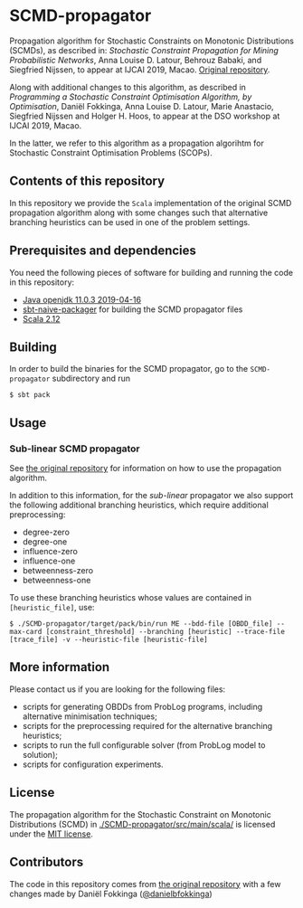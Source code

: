 # SCMD-propagator
Propagation algorithm for Stochastic Constraints on Monotonic Distributions (SCMDs), as described in: _Stochastic Constraint Propagation for Mining Probabilistic Networks_, Anna Louise D. Latour, Behrouz Babaki, and Siegfried Nijssen, to appear at IJCAI 2019, Macao. [Original repository](https://github.com/latower/SCMD/).

Along with additional changes to this algorithm, as described in _Programming a Stochastic Constraint Optimisation Algorithm, by Optimisation_, Daniël Fokkinga, Anna Louise D. Latour, Marie Anastacio, Siegfried Nijssen and Holger H. Hoos, to appear at the DSO workshop at IJCAI 2019, Macao. 

In the latter, we refer to this algorithm as a propagation algorihtm for Stochastic Constraint Optimisation Problems (SCOPs).

## Contents of this repository
In this repository we provide the `Scala` implementation of the original SCMD propagation algorithm along with some changes such that alternative branching heuristics can be used in one of the problem settings.

## Prerequisites and dependencies
You need the following pieces of software for building and running the code in this repository:
- [Java openjdk 11.0.3 2019-04-16](https://wiki.openjdk.java.net/display/JDKUpdates/Archived+Releases)
- [sbt-naive-packager](https://github.com/sbt/sbt-native-packager) for building the SCMD propagator files
- [Scala 2.12](https://github.com/scala/scala/releases/tag/v2.12.4)

## Building
In order to build the binaries for the SCMD propagator, go to the ``SCMD-propagator`` subdirectory and run
```
$ sbt pack
```

## Usage

### Sub-linear SCMD propagator
See [the original repository](https://github.com/latower/SCMD/) for information on how to use the propagation algorithm.

In addition to this information, for the _sub-linear_ propagator we also support the following additional branching heuristics, which require additional preprocessing:
- degree-zero
- degree-one
- influence-zero
- influence-one
- betweenness-zero
- betweenness-one

To use these branching heuristics whose values are contained in `[heuristic_file]`, use:
```
$ ./SCMD-propagator/target/pack/bin/run ME --bdd-file [OBDD_file] --max-card [constraint_threshold] --branching [heuristic] --trace-file [trace_file] -v --heuristic-file [heuristic-file]
```

## More information
Please contact us if you are looking for the following files:
- scripts for generating OBDDs from ProbLog programs, including alternative minimisation techniques;
- scripts for the preprocessing required for the alternative branching heuristics;
- scripts to run the full configurable solver (from ProbLog model to solution);
- scripts for configuration experiments.

## License
The propagation algorithm for the Stochastic Constraint on Monotonic Distributions (SCMD) in [./SCMD-propagator/src/main/scala/](https://github.com/latower/SCMD/blob/master/SCMD-propagator/src/main/scala/) is licensed under the [MIT license](https://github.com/latower/SCMD/blob/master/LICENSE).

## Contributors
The code in this repository comes from [the original repository](https://github.com/latower/SCMD/) with a few changes made by Daniël Fokkinga ([@danielbfokkinga](https://github.com/danielbfokkinga))
